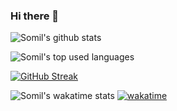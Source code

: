 ### Hi there 👋

<!--
**somil24/somil24** is a ✨ _special_ ✨ repository because its `README.md` (this file) appears on your GitHub profile.

Here are some ideas to get you started:

- 🔭 I’m currently working on ...
- 🌱 I’m currently learning ...
- 👯 I’m looking to collaborate on ...
- 🤔 I’m looking for help with ...
- 💬 Ask me about ...
- 📫 How to reach me: ...
- 😄 Pronouns: ...
- ⚡ Fun fact: ...
-->
![Somil's github stats](https://github-readme-stats.vercel.app/api?username=somil24&count_private=true&show_icons=true&theme=algolia&hide=contribs,issues)

![Somil's top used languages](https://github-readme-stats.vercel.app/api/top-langs/?username=somil24&layout=compact&theme=algolia)

[![GitHub Streak](http://github-readme-streak-stats.herokuapp.com?user=somil24&theme=algolia&date_format=M%20j%5B%2C%20Y%5D)](https://git.io/streak-stats)

![Somil's wakatime stats](https://github-readme-stats.vercel.app/api/wakatime?username=somil24&layout=compact)
[![wakatime](https://wakatime.com/badge/user/25867492-5aa1-4e59-b739-9fa62939e425.svg)](https://wakatime.com/@25867492-5aa1-4e59-b739-9fa62939e425)
